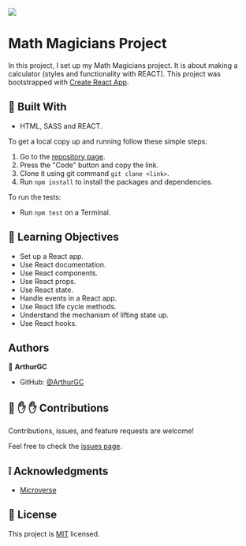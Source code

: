 ![](https://img.shields.io/badge/Microverse-blueviolet)

# Math Magicians Project

In this project, I set up my Math Magicians project. It is about making a calculator (styles and functionality with REACT). This project was bootstrapped with [Create React App](https://github.com/facebook/create-react-app).

## :hammer: Built With

- HTML, SASS and REACT.

To get a local copy up and running follow these simple steps:

1. Go to the [repository page](https://github.com/ArthurGC/math-magicians.project).
2. Press the "Code" button and copy the link.
3. Clone it using git command `git clone <link>`.
4. Run `npm install` to install the packages and dependencies.

To run the tests:

- Run `npm test` on a Terminal.

## :blue_book: Learning Objectives

- Set up a React app.
- Use React documentation.
- Use React components.
- Use React props.
- Use React state.
- Handle events in a React app.
- Use React life cycle methods.
- Understand the mechanism of lifting state up.
- Use React hooks.

## Authors

👤 **ArthurGC**

- GitHub: [@ArthurGC](https://github.com/ArthurGC)

## 🤝 :raised_hand: :raised_hand: Contributions

Contributions, issues, and feature requests are welcome!

Feel free to check the [issues page](https://github.com/ArthurGC/math-magicians.project/issues).

## :grey_exclamation: Acknowledgments

- [Microverse](https://www.microverse.org/)

## 📝 License

This project is [MIT](LICENSE) licensed.
